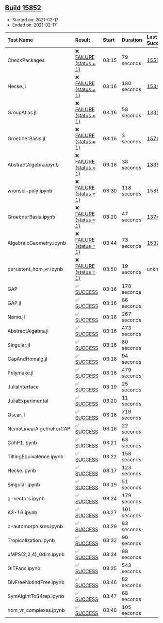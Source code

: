 ## [Build 15852](https://oscarci.mathematik.uni-kl.de/job/oscar/15852/)

* Started on: 2021-02-17
* Ended on: 2021-02-17

| Test Name    | Result | Start | Duration | Last Success | First Failure |
|:-------------|:-------|:------|:---------|:-------------|:--------------|
| CheckPackages | ❌ [FAILURE (status = 1)](https://oscarci.mathematik.uni-kl.de/job/oscar/15852/artifact/logs/build-15852/CheckPackages.log) | 03:15 | 79 seconds | [15514](https://oscarci.mathematik.uni-kl.de/job/oscar/15514/) | [15515](https://oscarci.mathematik.uni-kl.de/job/oscar/15515/) |
| Hecke.jl | ❌ [FAILURE (status = 1)](https://oscarci.mathematik.uni-kl.de/job/oscar/15852/artifact/logs/build-15852/Hecke.jl.log) | 03:16 | 180 seconds | [15344](https://oscarci.mathematik.uni-kl.de/job/oscar/15344/) | [15348](https://oscarci.mathematik.uni-kl.de/job/oscar/15348/) |
| GroupAtlas.jl | ❌ [FAILURE (status = 1)](https://oscarci.mathematik.uni-kl.de/job/oscar/15852/artifact/logs/build-15852/GroupAtlas.jl.log) | 03:16 | 58 seconds | [13311](https://oscarci.mathematik.uni-kl.de/job/oscar/13311/) | [13312](https://oscarci.mathematik.uni-kl.de/job/oscar/13312/) |
| GroebnerBasis.jl | ❌ [FAILURE (status = 1)](https://oscarci.mathematik.uni-kl.de/job/oscar/15852/artifact/logs/build-15852/GroebnerBasis.jl.log) | 03:16 | 3 seconds | [15745](https://oscarci.mathematik.uni-kl.de/job/oscar/15745/) | [15746](https://oscarci.mathematik.uni-kl.de/job/oscar/15746/) |
| AbstractAlgebra.ipynb | ❌ [FAILURE (status = 1)](https://oscarci.mathematik.uni-kl.de/job/oscar/15852/artifact/logs/build-15852/AbstractAlgebra.ipynb.log) | 03:16 | 38 seconds | [13355](https://oscarci.mathematik.uni-kl.de/job/oscar/13355/) | [13356](https://oscarci.mathematik.uni-kl.de/job/oscar/13356/) |
| wronski-poly.ipynb | ❌ [FAILURE (status = 1)](https://oscarci.mathematik.uni-kl.de/job/oscar/15852/artifact/logs/build-15852/wronski-poly.ipynb.log) | 03:30 | 118 seconds | [15850](https://oscarci.mathematik.uni-kl.de/job/oscar/15850/) | [15851](https://oscarci.mathematik.uni-kl.de/job/oscar/15851/) |
| GroebnerBasis.ipynb | ❌ [FAILURE (status = 1)](https://oscarci.mathematik.uni-kl.de/job/oscar/15852/artifact/logs/build-15852/GroebnerBasis.ipynb.log) | 03:20 | 47 seconds | [13748](https://oscarci.mathematik.uni-kl.de/job/oscar/13748/) | [13749](https://oscarci.mathematik.uni-kl.de/job/oscar/13749/) |
| AlgebraicGeometry.ipynb | ❌ [FAILURE (status = 1)](https://oscarci.mathematik.uni-kl.de/job/oscar/15852/artifact/logs/build-15852/AlgebraicGeometry.ipynb.log) | 03:44 | 73 seconds | [15322](https://oscarci.mathematik.uni-kl.de/job/oscar/15322/) | [15323](https://oscarci.mathematik.uni-kl.de/job/oscar/15323/) |
| persistent_hom_vr.ipynb | ❌ [FAILURE (status = 1)](https://oscarci.mathematik.uni-kl.de/job/oscar/15852/artifact/logs/build-15852/persistent_hom_vr.ipynb.log) | 03:50 | 19 seconds | unknown | unknown |
| GAP | ✅ [SUCCESS](https://oscarci.mathematik.uni-kl.de/job/oscar/15852/artifact/logs/build-15852/GAP.log) | 03:16 | 178 seconds |  |  |
| GAP.jl | ✅ [SUCCESS](https://oscarci.mathematik.uni-kl.de/job/oscar/15852/artifact/logs/build-15852/GAP.jl.log) | 03:16 | 86 seconds |  |  |
| Nemo.jl | ✅ [SUCCESS](https://oscarci.mathematik.uni-kl.de/job/oscar/15852/artifact/logs/build-15852/Nemo.jl.log) | 03:16 | 267 seconds |  |  |
| AbstractAlgebra.jl | ✅ [SUCCESS](https://oscarci.mathematik.uni-kl.de/job/oscar/15852/artifact/logs/build-15852/AbstractAlgebra.jl.log) | 03:16 | 473 seconds |  |  |
| Singular.jl | ✅ [SUCCESS](https://oscarci.mathematik.uni-kl.de/job/oscar/15852/artifact/logs/build-15852/Singular.jl.log) | 03:16 | 80 seconds |  |  |
| CapAndHomalg.jl | ✅ [SUCCESS](https://oscarci.mathematik.uni-kl.de/job/oscar/15852/artifact/logs/build-15852/CapAndHomalg.jl.log) | 03:18 | 94 seconds |  |  |
| Polymake.jl | ✅ [SUCCESS](https://oscarci.mathematik.uni-kl.de/job/oscar/15852/artifact/logs/build-15852/Polymake.jl.log) | 03:16 | 479 seconds |  |  |
| JuliaInterface | ✅ [SUCCESS](https://oscarci.mathematik.uni-kl.de/job/oscar/15852/artifact/logs/build-15852/JuliaInterface.log) | 03:19 | 25 seconds |  |  |
| JuliaExperimental | ✅ [SUCCESS](https://oscarci.mathematik.uni-kl.de/job/oscar/15852/artifact/logs/build-15852/JuliaExperimental.log) | 03:20 | 11 seconds |  |  |
| Oscar.jl | ✅ [SUCCESS](https://oscarci.mathematik.uni-kl.de/job/oscar/15852/artifact/logs/build-15852/Oscar.jl.log) | 03:16 | 716 seconds |  |  |
| NemoLinearAlgebraForCAP | ✅ [SUCCESS](https://oscarci.mathematik.uni-kl.de/job/oscar/15852/artifact/logs/build-15852/NemoLinearAlgebraForCAP.log) | 03:16 | 22 seconds |  |  |
| CohP1.ipynb | ✅ [SUCCESS](https://oscarci.mathematik.uni-kl.de/job/oscar/15852/artifact/logs/build-15852/CohP1.ipynb.log) | 03:21 | 63 seconds |  |  |
| TiltingEquivalence.ipynb | ✅ [SUCCESS](https://oscarci.mathematik.uni-kl.de/job/oscar/15852/artifact/logs/build-15852/TiltingEquivalence.ipynb.log) | 03:22 | 158 seconds |  |  |
| Hecke.ipynb | ✅ [SUCCESS](https://oscarci.mathematik.uni-kl.de/job/oscar/15852/artifact/logs/build-15852/Hecke.ipynb.log) | 03:17 | 123 seconds |  |  |
| Singular.ipynb | ✅ [SUCCESS](https://oscarci.mathematik.uni-kl.de/job/oscar/15852/artifact/logs/build-15852/Singular.ipynb.log) | 03:19 | 51 seconds |  |  |
| g-vectors.ipynb | ✅ [SUCCESS](https://oscarci.mathematik.uni-kl.de/job/oscar/15852/artifact/logs/build-15852/g-vectors.ipynb.log) | 03:24 | 179 seconds |  |  |
| K3-16.ipynb | ✅ [SUCCESS](https://oscarci.mathematik.uni-kl.de/job/oscar/15852/artifact/logs/build-15852/K3-16.ipynb.log) | 03:27 | 101 seconds |  |  |
| c-automorphisms.ipynb | ✅ [SUCCESS](https://oscarci.mathematik.uni-kl.de/job/oscar/15852/artifact/logs/build-15852/c-automorphisms.ipynb.log) | 03:29 | 83 seconds |  |  |
| Tropicalization.ipynb | ✅ [SUCCESS](https://oscarci.mathematik.uni-kl.de/job/oscar/15852/artifact/logs/build-15852/Tropicalization.ipynb.log) | 03:32 | 90 seconds |  |  |
| uMPS(2,2,4)_0dim.ipynb | ✅ [SUCCESS](https://oscarci.mathematik.uni-kl.de/job/oscar/15852/artifact/logs/build-15852/uMPS-2-2-4-_0dim.ipynb.log) | 03:34 | 88 seconds |  |  |
| GITFans.ipynb | ✅ [SUCCESS](https://oscarci.mathematik.uni-kl.de/job/oscar/15852/artifact/logs/build-15852/GITFans.ipynb.log) | 03:35 | 543 seconds |  |  |
| DivFreeNotIndFree.ipynb | ✅ [SUCCESS](https://oscarci.mathematik.uni-kl.de/job/oscar/15852/artifact/logs/build-15852/DivFreeNotIndFree.ipynb.log) | 03:46 | 82 seconds |  |  |
| SymAlgIntToS4rep.ipynb | ✅ [SUCCESS](https://oscarci.mathematik.uni-kl.de/job/oscar/15852/artifact/logs/build-15852/SymAlgIntToS4rep.ipynb.log) | 03:47 | 68 seconds |  |  |
| hom_vr_complexes.ipynb | ✅ [SUCCESS](https://oscarci.mathematik.uni-kl.de/job/oscar/15852/artifact/logs/build-15852/hom_vr_complexes.ipynb.log) | 03:48 | 105 seconds |  |  |

